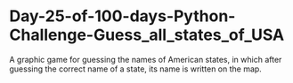 # Day-25-of-100-days-Python-Challenge-Guess_all_states_of_USA
A graphic game for guessing the names of American states, in which after guessing the correct name of a state, its name is written on the map.
